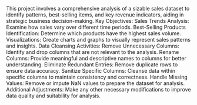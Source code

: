 This project involves a comprehensive analysis of a sizable sales dataset to identify patterns, best-selling items, and key revenue indicators, aiding in strategic business decision-making.
Key Objectives:
Sales Trends Analysis:
Examine how sales vary over different time periods.
Best-Selling Products Identification:
Determine which products have the highest sales volume.
Visualizations:
Create charts and graphs to visually represent sales patterns and insights.
Data Cleansing Activities:
Remove Unnecessary Columns:
Identify and drop columns that are not relevant to the analysis.
Rename Columns:
Provide meaningful and descriptive names to columns for better understanding.
Eliminate Redundant Entries:
Remove duplicate rows to ensure data accuracy.
Sanitize Specific Columns:
Cleanse data within specific columns to maintain consistency and correctness.
Handle Missing Values:
Remove or impute NaN values to prepare the dataset for analysis.
Additional Adjustments:
Make any other necessary modifications to improve data quality and suitability for analysis.
